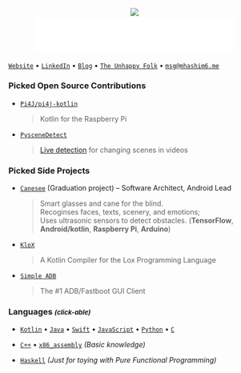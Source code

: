 <a target="_blank" href="https://mhashim6.me">
    <p align="center">
        <img width="280px" src="https://mhashim6.me/timeless_clock_animated.svg" />
        <br/>
        <img width="400px" src="intro-msg.svg"/>
    </p>
</a>

[`Website`](https://mhashim6.me) • [`LinkedIn`](https://www.linkedin.com/in/mhashim6/) • [`Blog`](https://blog.mhashim6.me) • [`The Unhappy Folk`](https://blog.unhappyfolk.org) • [`msg@mhashim6.me`](mailto:msg@mhashim6.me)


### Picked Open Source Contributions

- [`Pi4J/pi4j-kotlin`](https://github.com/Pi4J/pi4j-kotlin)
  > Kotlin for the Raspberry Pi

- [`PysceneDetect`](https://pyscenedetect.readthedocs.io/en/stable/)
  > [Live detection](https://github.com/Breakthrough/PySceneDetect/pull/151) for changing scenes in videos

### Picked Side Projects

- [`Canesee`](https://github.com/canesee-project) (Graduation project) – Software Architect, Android Lead

  > Smart glasses and cane for the blind. \
  > Recoginses faces, texts, scenery, and emotions; \
  > Uses ultrasonic sensors to detect obstacles.
  > (**TensorFlow**, **Android/kotlin**, **Raspberry Pi**, **Arduino**)

- [`KloX`](https://github.com/mhashim6/klox)

  > A Kotlin Compiler for the Lox Programming Language
 
- [`Simple ADB`](https://github.com/mhashim6/Simple-ADB)

  > The #1 ADB/Fastboot GUI Client


### Languages <i style="font-size: small;">(click-able)</i>

- [`Kotlin`](https://github.com/mhashim6?tab=repositories&language=kotlin) • [`Java`](https://github.com/mhashim6?tab=repositories&language=java) • [`Swift`](https://github.com/mhashim6?tab=repositories&language=swift) • [`JavaScript`](https://github.com/mhashim6?tab=repositories&language=javascript) • [`Python`](https://github.com/mhashim6?tab=repositories&language=python) • [`C`](https://github.com/mhashim6?tab=repositories&language=c)

- [`C++`](https://github.com/mhashim6?tab=repositories&language=c%2B%2B) • [`x86_assembly`](https://github.com/mhashim6?tab=repositories&language=assembly) _(Basic knowledge)_

- [`Haskell`](https://github.com/mhashim6?tab=repositories&language=haskell) _(Just for toying with Pure Functional Programming)_
